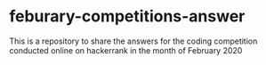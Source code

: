# feburary-competitions-answer
This is a repository to share the answers for the coding competition conducted online on hackerrank in the month of February 2020
